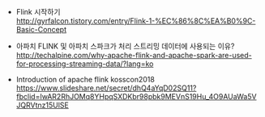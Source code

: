 * Flink 시작하기</br>
http://gyrfalcon.tistory.com/entry/Flink-1-%EC%86%8C%EA%B0%9C-Basic-Concept </br>

* 아파치 FLINK 및 아파치 스파크가 처리 스트리밍 데이터에 사용되는 이유?</br>
http://techalpine.com/why-apache-flink-and-apache-spark-are-used-for-processing-streaming-data/?lang=ko </br>

* Introduction of apache flink kosscon2018 </br>
https://www.slideshare.net/secret/dhQ4aYqD02SQ11?fbclid=IwAR2RhJOMq8YHpqSXDKbr98pbk9MEVnS19Hu_4O9AUaWa5VJQRVtnz15UlSE </br>